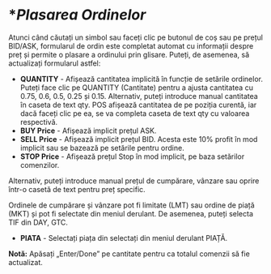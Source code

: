 # **Plasarea Ordinelor*

Atunci când căutați un simbol sau faceți clic pe butonul de coș sau pe prețul BID/ASK, formularul de ordin este completat automat cu informații despre preț și permite o plasare a ordinului prin glisare.
Puteți, de asemenea, să actualizați formularul astfel:

- **QUANTITY** - Afișează cantitatea implicită în funcție de setările ordinelor. Puteți face clic pe QUANTITY (Cantitate) pentru a ajusta cantitatea cu 0.75, 0.6, 0.5, 0.25 și 0.15.
Alternativ, puteți introduce manual cantitatea în caseta de text qty. POS afișează cantitatea de pe poziția curentă, iar dacă faceți clic pe ea, se va completa caseta de text qty cu valoarea respectivă.
- **BUY Price** - Afișează implicit prețul ASK.
- **SELL Price** - Afișează implicit prețul BID. Acesta este 10% profit în mod implicit sau se bazează pe setările pentru ordine.
- **STOP Price** - Afișează prețul Stop în mod implicit, pe baza setărilor comenzilor.

Alternativ, puteți introduce manual prețul de cumpărare, vânzare sau oprire într-o casetă de text pentru preț specific.

Ordinele de cumpărare și vânzare pot fi limitate (LMT) sau ordine de piață (MKT) și pot fi selectate din meniul derulant.
De asemenea, puteți selecta TIF din DAY, GTC.

- **PIATA** - Selectați piața din selectați din meniul derulant PIAȚĂ.

**Notă:** Apăsați „Enter/Done” pe cantitate pentru ca totalul comenzii să fie actualizat.